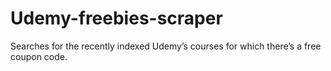 # Udemy-freebies-scraper
Searches for the recently indexed Udemy’s courses for which there’s a free coupon code.
